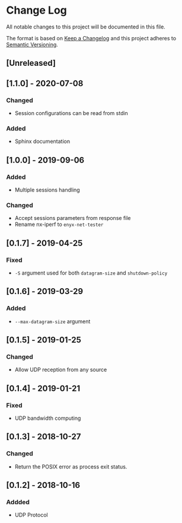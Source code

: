 # Change Log
All notable changes to this project will be documented in this file.

The format is based on [Keep a Changelog](http://keepachangelog.com/)
and this project adheres to [Semantic Versioning](http://semver.org/).

## [Unreleased]

## [1.1.0] - 2020-07-08
### Changed
- Session configurations can be read from stdin
### Added
- Sphinx documentation

## [1.0.0] - 2019-09-06
### Added
- Multiple sessions handling
### Changed
- Accept sessions parameters from response file
- Rename nx-iperf to `enyx-net-tester`

## [0.1.7] - 2019-04-25
### Fixed
- `-S` argument used for both `datagram-size` and `shutdown-policy`

## [0.1.6] - 2019-03-29
### Added
-  `--max-datagram-size` argument

## [0.1.5] - 2019-01-25
### Changed
- Allow UDP reception from any source

## [0.1.4] - 2019-01-21
### Fixed
- UDP bandwidth computing

## [0.1.3] - 2018-10-27
### Changed
- Return the POSIX error as process exit status.

## [0.1.2] - 2018-10-16
### Addded
- UDP Protocol
